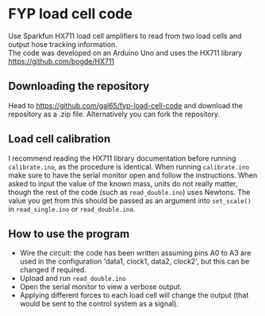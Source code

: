 # FYP load cell code 

Use Sparkfun HX711 load cell amplifiers to read from two load cells and output hose tracking information.   
The code was developed on an Arduino Uno and uses the HX711 library https://github.com/bogde/HX711

## Downloading the repository 
Head to https://github.com/gal65/fyp-load-cell-code and download the repository as a .zip file. Alternatively you can fork the repository. 

## Load cell calibration
I recommend reading the HX711 library documentation before running `calibrate.ino`, as the procedure is identical. When running `calibrate.ino` make sure to have the serial monitor open and follow the instructions. When asked to input the value of the known mass, units do not really matter, though the rest of the code (such as `read_double.ino`) uses Newtons. The value you get from this should be passed as an argument into `set_scale()` in `read_single.ino` or `read_double.ino`. 

## How to use the program

* Wire the circuit: the code has been written assuming pins A0 to A3 are used in the configuration 'data1, clock1, data2, clock2', but this can be changed if required.
* Upload and run `read_double.ino`
* Open the serial monitor to view a verbose output.
* Applying different forces to each load cell will change the output (that would be sent to the control system as a signal). 
